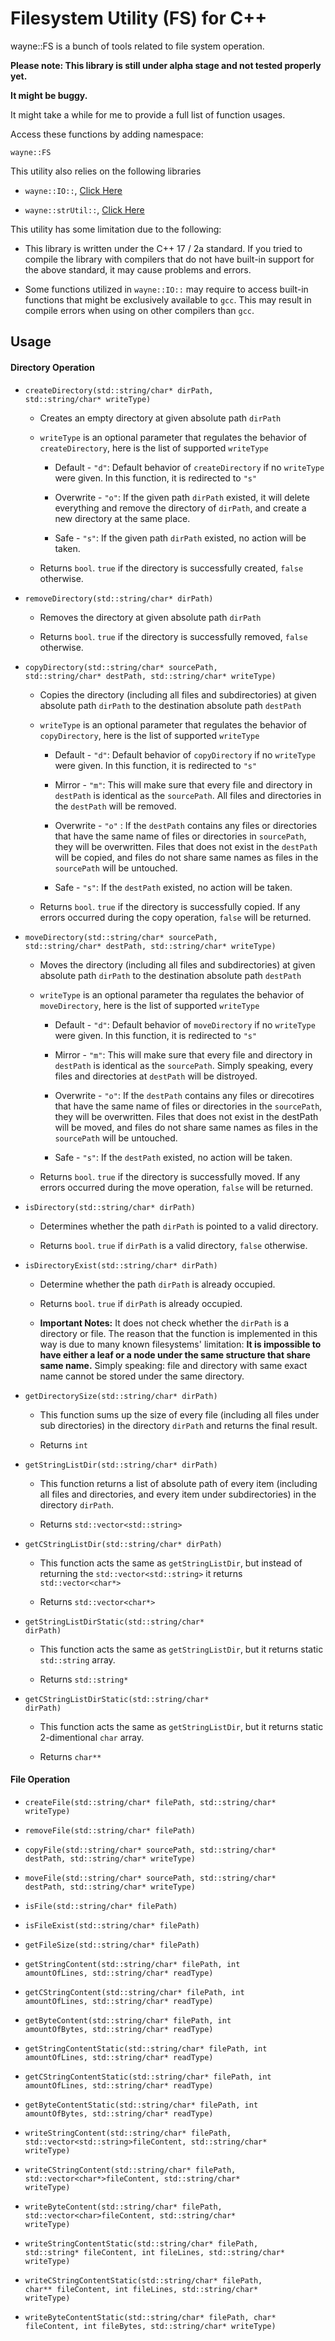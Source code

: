 # Filesystem Utility (FS) for C++

wayne::FS is a bunch of tools related to file system operation.

**Please note: This library is still under alpha stage and not tested properly yet.**

**It might be buggy.**

It might take a while for me to provide a full list of function usages.

Access these functions by adding namespace:

<code>wayne::FS</code>

This utility also relies on the following libraries

- <code>wayne::IO::</code>, [Click Here](https://github.com/tlchiu40209/CppToolkit-io)

- <code>wayne::strUtil::</code>, [Click Here](https://github.com/tlchiu40209/CppToolkit-strUtil)

This utility has some limitation due to the following:

- This library is written under the C++ 17 / 2a standard. If you tried to compile the library with compilers that do not have built-in support for the above standard, it may cause problems and errors.

- Some functions utilized in <code>wayne::IO::</code> may require to access built-in functions that might be exclusively available to <code>gcc</code>. This may result in compile errors when using on other compilers than <code>gcc</code>.

## Usage

#### Directory Operation

- <code>createDirectory(std::string/char* dirPath, std::string/char* writeType)</code>
  
  - Creates an empty directory at given absolute path <code>dirPath</code>
  
  - <code>writeType</code> is an optional parameter that regulates the behavior of <code>createDirectory</code>, here is the list of supported <code>writeType</code>
    
    - Default - <code>"d"</code>: Default behavior of <code>createDirectory</code> if no <code>writeType</code> were given. In this function, it is redirected to <code>"s"</code>
    
    - Overwrite - <code>"o"</code>: If the given path <code>dirPath</code> existed, it will delete everything and remove the directory of <code>dirPath</code>, and create a new directory at the same place.
    
    - Safe - `"s"`: If the given path `dirPath` existed, no action will be taken.
  
  - Returns <code>bool</code>. <code>true</code> if the directory is successfully created, <code>false</code> otherwise.

- <code>removeDirectory(std::string/char* dirPath)</code>
  
  - Removes the directory at given absolute path <code>dirPath</code>
  
  - Returns <code>bool</code>. <code>true</code> if the directory is successfully removed, <code>false</code> otherwise.

- <code>copyDirectory(std::string/char* sourcePath, std::string/char* destPath, std::string/char* writeType)</code>
  
  - Copies the directory (including all files and subdirectories) at given absolute path <code>dirPath</code> to the destination absolute path <code>destPath</code>
  
  - <code>writeType</code> is an optional parameter that regulates the behavior of <code>copyDirectory</code>, here is the list of supported <code>writeType</code>
    
    - Default - <code>"d"</code>: Default behavior of <code>copyDirectory</code> if no <code>writeType</code> were given. In this function, it is redirected to <code>"s"</code>
    
    - Mirror - <code>"m"</code>: This will make sure that every file and directory in <code>destPath</code> is identical as the <code>sourcePath</code>. All files and directories in the <code>destPath</code> will be removed.
    
    - Overwrite - <code>"o"</code> : If the <code>destPath</code> contains any files or directories that have the same name of files or directories in <code>sourcePath</code>, they will be overwritten. Files that does not exist in the <code>destPath</code> will be copied, and files do not share same names as files in the <code>sourcePath</code> will be untouched.
    
    - Safe -  <code>"s"</code>: If the <code>destPath</code> existed, no action will be taken.
  
  - Returns <code>bool</code>. <code>true</code> if the directory is successfully copied. If any errors occurred during the copy operation, <code>false</code> will be returned.

- <code>moveDirectory(std::string/char* sourcePath, std::string/char* destPath, std::string/char* writeType)</code>
  
  - Moves the directory (including all files and subdirectories) at given absolute path <code>dirPath</code> to the destination absolute path <code>destPath</code>
  
  - <code>writeType</code> is an optional parameter tha regulates the behavior of <code>moveDirectory</code>, here is the list of supported <code>writeType</code>
    
    - Default - <code>"d"</code>: Default behavior of <code>moveDirectory</code> if no <code>writeType</code> were given. In this function, it is redirected to <code>"s"</code>
    
    - Mirror - <code>"m"</code>: This will make sure that every file and directory in <code>destPath</code> is identical as the <code>sourcePath</code>. Simply speaking, every files and directories at <code>destPath</code> will be distroyed.
    
    - Overwrite - <code>"o"</code>: If the <code>destPath</code> contains any files or direcotires that have the same name of files or directories in the <code>sourcePath</code>, they will be overwritten. Files that does not exist in the destPath will be moved, and files do not share same names as files in the <code>sourcePath</code> will be untouched.
    
    - Safe - <code>"s"</code>: If the <code>destPath</code> existed, no action will be taken.
  
  - Returns <code>bool</code>. <code>true</code> if the directory is successfully moved. If any errors occurred during the move operation, <code>false</code> will be returned.

- <code>isDirectory(std::string/char* dirPath)</code>
  
  - Determines whether the path <code>dirPath</code> is pointed to a valid directory.
  
  - Returns <code>bool</code>. <code>true</code> if <code>dirPath</code> is a valid directory, <code>false</code> otherwise.

- <code>isDirectoryExist(std::string/char* dirPath)</code>
  
  - Determine whether the path <code>dirPath</code> is already occupied.
  
  - Returns <code>bool</code>. <code>true</code> if <code>dirPath</code> is already occupied.
  
  - **Important Notes:** It does not check whether the <code>dirPath</code> is a directory or file.   The reason that the function is implemented in this way is due to many known filesystems' limitation: **It is impossible to have either a leaf or a node under the same structure that share same name.** Simply speaking: file and directory with same exact name cannot be stored under the same directory.

- <code>getDirectorySize(std::string/char* dirPath)</code>
  
  - This function sums up the size of every file (including all files under sub directories) in the directory <code>dirPath</code> and returns the final result.
  
  - Returns <code>int</code>

- <code>getStringListDir(std::string/char* dirPath)</code>
  
  - This function returns a list of absolute path of every item (including all files and directories, and every item under subdirectories) in the directory <code>dirPath</code>.
  
  - Returns <code>std::vector\<std::string\></code>

- <code>getCStringListDir(std::string/char* dirPath)</code>
  
  - This function acts the same as <code>getStringListDir</code>, but instead of returning the <code>std::vector\<std::string\></code> it returns <code>std::vector\<char\*\></code>
  
  - Returns <code>std::vector\<char\*\></code>

- <code>getStringListDirStatic(std::string/char* dirPath)</code>
  
  - This function acts the same as <code>getStringListDir</code>, but it returns static <code>std::string</code> array.
  
  - Returns <code>std::string*</code>

- <code>getCStringListDirStatic(std::string/char* dirPath)</code>
  
  - This function acts the same as <code>getStringListDir</code>, but it returns static 2-dimentional <code>char</code> array.
  
  - Returns <code>char\*\*</code>

#### File Operation

- <code>createFile(std::string/char* filePath, std::string/char* writeType)</code>

- <code>removeFile(std::string/char* filePath)</code>

- <code>copyFile(std::string/char* sourcePath, std::string/char* destPath, std::string/char* writeType)</code>

- <code>moveFile(std::string/char* sourcePath, std::string/char* destPath, std::string/char* writeType)</code>

- <code>isFile(std::string/char* filePath)</code>

- <code>isFileExist(std::string/char* filePath)</code>

- <code>getFileSize(std::string/char* filePath)</code>

- <code>getStringContent(std::string/char* filePath, int amountOfLines, std::string/char* readType)</code>

- <code>getCStringContent(std::string/char* filePath, int amountOfLines, std::string/char* readType)</code>

- <code>getByteContent(std::string/char* filePath, int amountOfBytes, std::string/char* readType)</code>

- <code>getStringContentStatic(std::string/char* filePath, int amountOfLines, std::string/char* readType)</code>

- <code>getCStringContentStatic(std::string/char* filePath, int amountOfLines, std::string/char* readType)</code>

- <code>getByteContentStatic(std::string/char* filePath, int amountOfBytes, std::string/char* readType)</code>

- <code>writeStringContent(std::string/char* filePath, std::vector\<std::string\>fileContent, std::string/char* writeType)</code>

- <code>writeCStringContent(std::string/char* filePath, std::vector\<char\*\>fileContent, std::string/char* writeType)</code>

- <code>writeByteContent(std::string/char* filePath, std::vector\<char\>fileContent, std::string/char* writeType)</code>

- <code>writeStringContentStatic(std::string/char* filePath, std::string* fileContent, int fileLines, std::string/char* writeType)</code>

- <code>writeCStringContentStatic(std::string/char* filePath, char\*\*  fileContent, int fileLines, std::string/char* writeType)</code>

- <code>writeByteContentStatic(std::string/char* filePath, char* fileContent, int fileBytes, std::string/char* writeType)</code>
